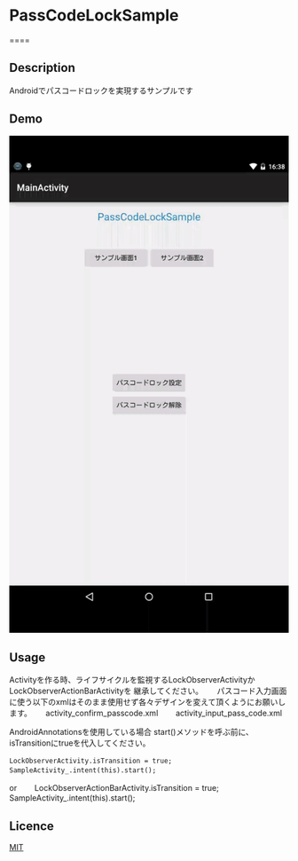 # PassCodeLockSample
====
## Description
Androidでパスコードロックを実現するサンプルです

## Demo

![](/passcodelock.gif)

## Usage

Activityを作る時、ライフサイクルを監視するLockObserverActivityかLockObserverActionBarActivityを
継承してください。　　
パスコード入力画面に使う以下のxmlはそのまま使用せず各々デザインを変えて頂くようにお願いします。　　
activity_confirm_passcode.xml　　
activity_input_pass_code.xml

AndroidAnnotationsを使用している場合
start()メソッドを呼ぶ前に、isTransitionにtrueを代入してください。

	LockObserverActivity.isTransition = true;
	SampleActivity_.intent(this).start();　　
or　　
	LockObserverActionBarActivity.isTransition = true;
	SampleActivity_.intent(this).start();

## Licence

[MIT](https://github.com/tcnksm/tool/blob/master/LICENCE)